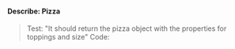 #### Describe: Pizza
>Test: "It should return the pizza object with the properties for toppings and size"
>Code: